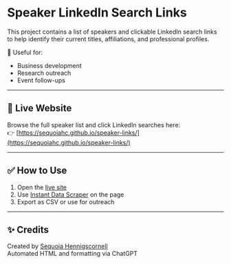 # Speaker LinkedIn Search Links

This project contains a list of speakers and clickable LinkedIn search links to help identify their current titles, affiliations, and professional profiles.

🧠 Useful for:
- Business development
- Research outreach
- Event follow-ups

---

## 🔗 Live Website

Browse the full speaker list and click LinkedIn searches here:  
👉 [https://sequoiahc.github.io/speaker-links/](https://sequoiahc.github.io/speaker-links/)

---

## ✅ How to Use

1. Open the [live site](https://sequoiahc.github.io/speaker-links/)
2. Use [Instant Data Scraper](https://chrome.google.com/webstore/detail/instant-data-scraper/mdjcnhnmbfkdjljmkgdaopbpdbkcpjhn) on the page
3. Export as CSV or use for outreach

---

## ✨ Credits

Created by [Sequoia Hennigscornell](https://github.com/sequoiahc)  
Automated HTML and formatting via ChatGPT
